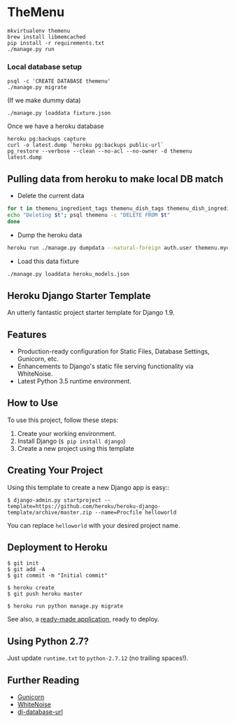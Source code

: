 # TheMenu

    mkvirtualenv themenu
    brew install libmemcached
    pip install -r requirements.txt
    ./manage.py run

### Local database setup

    psql -c 'CREATE DATABASE themenu'
    ./manage.py migrate

(If we make dummy data)

    ./manage.py loaddata fixture.json


Once we have a heroku database

    heroku pg:backups capture
    curl -o latest.dump `heroku pg:backups public-url`
    pg_restore --verbose --clean --no-acl --no-owner -d themenu latest.dump


## Pulling data from heroku to make local DB match

- Delete the current data

```bash
for t in themenu_ingredient_tags themenu_dish_tags themenu_dish_ingredients themenu_grocerylistitem themenu_meal_tags themenu_course themenu_meal  themenu_dish themenu_myuser themenu_team themenu_ingredient themenu_tag; do
echo "Deleting $t"; psql themenu -c "DELETE FROM $t"
done
```

- Dump the heroku data

```bash
heroku run ./manage.py dumpdata --natural-foreign auth.user themenu.myuser themenu.tag themenu.ingredient themenu.team themenu.dish themenu.course themenu.meal themenu.grocerylistitem  > heroku_models.json
```

- Load this data fixture

```bash
./manage.py loaddata heroku_models.json
```


## Heroku Django Starter Template

An utterly fantastic project starter template for Django 1.9.

## Features

- Production-ready configuration for Static Files, Database Settings, Gunicorn, etc.
- Enhancements to Django's static file serving functionality via WhiteNoise.
- Latest Python 3.5 runtime environment. 

## How to Use

To use this project, follow these steps:

1. Create your working environment.
2. Install Django (`$ pip install django`)
3. Create a new project using this template

## Creating Your Project

Using this template to create a new Django app is easy::

    $ django-admin.py startproject --template=https://github.com/heroku/heroku-django-template/archive/master.zip --name=Procfile helloworld

You can replace ``helloworld`` with your desired project name.

## Deployment to Heroku

    $ git init
    $ git add -A
    $ git commit -m "Initial commit"

    $ heroku create
    $ git push heroku master

    $ heroku run python manage.py migrate

See also, a [ready-made application](https://github.com/heroku/python-getting-started), ready to deploy.

## Using Python 2.7?

Just update `runtime.txt` to `python-2.7.12` (no trailing spaces!).

## Further Reading

- [Gunicorn](https://warehouse.python.org/project/gunicorn/)
- [WhiteNoise](https://warehouse.python.org/project/whitenoise/)
- [dj-database-url](https://warehouse.python.org/project/dj-database-url/)
